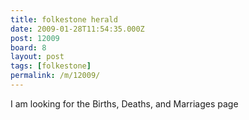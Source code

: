 ```yaml
---
title: folkestone herald
date: 2009-01-28T11:54:35.000Z
post: 12009
board: 8
layout: post
tags: [folkestone]
permalink: /m/12009/
---
```

I am looking for the Births, Deaths, and Marriages page
